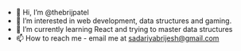 - 👋 Hi, I’m @thebrijpatel
- 👀 I’m interested in web development, data structures and gaming.
- 🌱 I’m currently learning React and trying to master data structures
- 📫 How to reach me - email me at sadariyabrijesh@gmail.com

<!---
thebrijpatel/thebrijpatel is a ✨ special ✨ repository because its `README.md` (this file) appears on your GitHub profile.
You can click the Preview link to take a look at your changes.
--->
